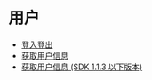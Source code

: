 # 用户

- [登入登出](./signin-signout.md)
- [获取用户信息](./user.md)
- [获取用户信息 (SDK 1.1.3 以下版本)](./user-legacy.md)